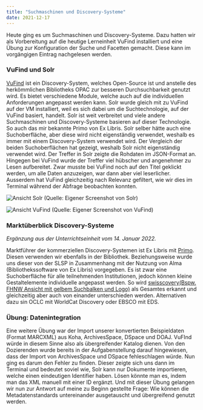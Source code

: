 ```yaml
---
title: "Suchmaschinen und Discovery-Systeme"
date: 2021-12-17
---
```

Heute ging es um Suchmaschinen und Discovery-Systeme. Dazu hatten wir als Vorbereitung auf die heutige Lerneinheit VuFind installiert und eine Übung zur Konfiguration der Suche und Facetten gemacht. Diese kann im vorgängigen Eintrag nachgelesen werden.  

### VuFind und Solr
[VuFind](https://vufind.org/vufind/) ist ein Discovery-System, welches Open-Source ist und anstelle des herkömmlichen Bibliotheks OPAC zur besseren Durchsuchbarkeit genutzt wird. Es bietet verschiedene Module, welche auch auf die individuellen Anforderungen angepasst werden kann. Solr wurde gleich mit zu VuFind auf der VM installiert, weil es sich dabei um die Suchtechnologie, auf der VuFind basiert, handelt. Solr ist weit verbreitet und viele andere Suchmaschinen und Discovery-Systeme basieren auf dieser Technologie. So auch das mir bekannte Primo von Ex Libris. Solr selber hätte auch eine Suchoberfläche, aber diese wird nicht eigenständig verwendet, weshalb es immer mit einem Discovery-System verwendet wird. Der Vergleich der beiden Suchoberflächen hat gezeigt, weshalb Solr nicht eigenständig verwendet wird. Der Treffer in Solr zeigte die Rohdaten im JSON-Format an. Hingegen bei VuFind wurde der Treffer viel hübscher und angenehmer zu Lesen aufbereitet. Zwar musste bei VuFind noch auf den Titel geklickt werden, um alle Daten anzuzeigen, war dann aber viel leserlicher. Ausserdem hat VuFind gleichzeitig nach Relevanz gefiltert, wie wir dies im Terminal während der Abfrage beobachten konnten.  

![Ansicht Solr](https://i.ibb.co/8xhhX22/Solr.png)
(Quelle: Eigener Screenshot von Solr)  

![Ansicht VuFind](https://i.ibb.co/PDJwJy3/VuFind.png)
(Quelle: Eigener Screenshot von VuFind)  

### Marktüberblick Discovery-Systeme
*Ergänzung aus der Unterrichtseinheit vom 14. Januar 2022.*  

Marktführer der kommerziellen Discovery-Systemen ist Ex Libris mit [Primo](https://exlibrisgroup.com/de/produkte/primo/inhalts-index/). Diesen verwenden wir ebenfalls in der Bibliothek. Beziehungsweise wurde uns dieser von der SLSP in Zusammenhang mit der Nutzung von Alma (Bibliothekssoftware von Ex Libris) vorgegeben. Es ist zwar eine Suchoberfläche für alle teilnehmenden Institutionen, jedoch können kleine Gestaltelemente individuelle angepasst werden. So wird [swisscovery(Bspw. FHNW Ansicht mit gelbem Suchbalken und Logo)]( https://fhnw.swisscovery.slsp.ch/discovery/search?vid=41SLSP_FNW:VU1) als Gesamtes erkannt und gleichzeitig aber auch von einander unterschieden werden. Alternativen dazu sin OCLC mit WorldCat Discovery oder EBSCO mit EDS.  

### Übung: Datenintegration
Eine weitere Übung war der Import unserer konvertierten Beispieldaten (Format MARCXML) aus Koha, ArchivesSpace, DSpace und DOAJ. VuFInd würde in diesem Sinne also als übergreifender Katalog dienen. Von den Dozierenden wurde bereits in der Aufgabenstellung darauf hingewiesen, dass der Import von ArchivesSpace und DSpace fehleschlagen würde. Nun ging es darum den Fehler zu finden. Dieser zeigte sich uns dann im Terminal und bedeutet soviel wie, Solr kann nur Dokumente importieren, welche einen eindeutigen Identifier haben. Lösen könnte man es, indem man das XML manuell mit einer ID ergänzt. 
Und mit dieser Übung gelangen wir nun zur Antwort auf meine zu Beginn gestellte Frage: Wie können die Metadatenstandards untereinander ausgetauscht und übergreifend genutzt werden. 
